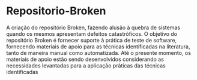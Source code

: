 # Repositorio-Broken
 A criação do repositório Broken, fazendo alusão à quebra de sistemas quando os mesmos apresentam defeitos catastróficos. O objetivo do repositório Broken é fornecer suporte à prática de teste de software, fornecendo materiais de apoio para as técnicas identificadas na literatura, tanto de maneira manual como automatizada. Até o presente momento, os materiais de apoio estão sendo desenvolvidos considerando as necessidades levantadas para a aplicação práticas das técnicas identificadas
